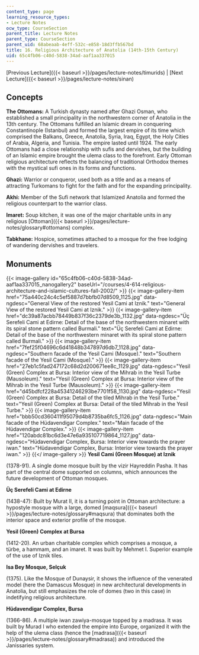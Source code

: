 ```yaml
---
content_type: page
learning_resource_types:
- Lecture Notes
ocw_type: CourseSection
parent_title: Lecture Notes
parent_type: CourseSection
parent_uid: 68abeaab-4eff-532c-e858-18d3ffb567bd
title: 16. Religious Architecture of Anatolia (14th-15th Century)
uid: 65c4fb06-c40d-5838-34ad-aaf1aa337015
---
```


[Previous Lecture]({{< baseurl >}}/pages/lecture-notes/timurids) | [Next Lecture]({{< baseurl >}}/pages/lecture-notes/sinan)

Concepts
--------

**The Ottomans:** A Turkish dynasty named after Ghazi Osman, who established a small principality in the northwestern corner of Anatolia in the 13th century. The Ottomans fulfilled an Islamic dream in conquering Constantinople (Istanbul) and formed the largest empire of its time which comprised the Balkans, Greece, Anatolia, Syria, Iraq, Egypt, the Holy Cities of Arabia, Algeria, and Tunisia. The empire lasted until 1924. The early Ottomans had a close relationship with sufis and dervishes, but the building of an Islamic empire brought the ulema class to the forefront. Early Ottoman religious architecture reflects the balancing of traditional Orthodox themes with the mystical sufi ones in its forms and functions.

**Ghazi:** Warrior or conqueror, used both as a title and as a means of attracting Turkomans to fight for the faith and for the expanding principality.

**Akhi:** Member of the Sufi network that Islamized Anatolia and formed the religious counterpart to the warrior class.

**Imaret:** Soup kitchen, it was one of the major charitable units in any religious [Ottoman]({{< baseurl >}}/pages/lecture-notes/glossary#ottomans) complex.

**Tabkhane:** Hospice, sometimes attached to a mosque for the free lodging of wandering dervishes and travelers.

Monuments
---------
{{< image-gallery id="65c4fb06-c40d-5838-34ad-aaf1aa337015_nanogallery2" baseUrl="/courses/4-614-religious-architecture-and-islamic-cultures-fall-2002/" >}}
{{< image-gallery-item href="75a440c24c4c5ef5887d7bbfb07d8509_1125.jpg" data-ngdesc="General View of the restored Yesil Cami at Iznik." text="General View of the restored Yesil Cami at Iznik." >}}
{{< image-gallery-item href="dc39a87acbb78449b837f36c2379de3b_1132.jpg" data-ngdesc="Üç Serefeli Cami at Edirne: Detail of the base of the northwestern minaret with its spiral stone pattern called Burmali." text="Üç Serefeli Cami at Edirne: Detail of the base of the northwestern minaret with its spiral stone pattern called Burmali." >}}
{{< image-gallery-item href="7fef25f04696c6d41848b347897d6db7_1128.jpg" data-ngdesc="Southern facade of the Yesil Cami (Mosque)." text="Southern facade of the Yesil Cami (Mosque)." >}}
{{< image-gallery-item href="27eb1c5fad247172c68d2d200671ee8c_1129.jpg" data-ngdesc="Yesil (Green) Complex at Bursa: Interior view of the Mihrab in the Yesil Turbe (Mausoleum)." text="Yesil (Green) Complex at Bursa: Interior view of the Mihrab in the Yesil Turbe (Mausoleum)." >}}
{{< image-gallery-item href="d45bdfcf228a45341246293be7701f58_1130.jpg" data-ngdesc="Yesil (Green) Complex at Bursa: Detail of the tiled Mihrab in the Yesil Turbe." text="Yesil (Green) Complex at Bursa: Detail of the tiled Mihrab in the Yesil Turbe." >}}
{{< image-gallery-item href="bbb50cd360411f95079d4b8735ba6fc5_1126.jpg" data-ngdesc="Main facade of the Hüdavendigar Complex." text="Main facade of the Hüdavendigar Complex." >}}
{{< image-gallery-item href="120abdc81bc6d3e47e6a935107719864_1127.jpg" data-ngdesc="Hüdavendigar Complex, Bursa: Interior view towards the prayer iwan." text="Hüdavendigar Complex, Bursa: Interior view towards the prayer iwan." >}}
{{</ image-gallery >}}
**Yesil Cami (Green Mosque) at Iznik**

(1378-91). A single dome mosque built by the vizir Hayreddin Pasha. It has part of the central dome supported on columns, which announces the future development of Ottoman mosques.

**Üç Serefeli Cami at Edirne**

(1438-47): Built by Murat II, it is a turning point in Ottoman architecture: a hypostyle mosque with a large, domed [maqsura]({{< baseurl >}}/pages/lecture-notes/glossary#maqsura) that dominates both the interior space and exterior profile of the mosque.

**Yesil (Green) Complex at Bursa**

(1412-20). An urban charitable complex which comprises a mosque, a türbe, a hammam, and an imaret. It was built by Mehmet I. Superior example of the use of Iznik tiles.

**Isa Bey Mosque, Selçuk**

(1375). Like the Mosque of Dunaysir, it shows the influence of the venerated model (here the Damascus Mosque) in new architectural developments in Anatolia, but still emphasizes the role of domes (two in this case) in indetifying religious architecture.

**Hüdavendigar Complex, Bursa**

(1366-86). A multiple iwan zawiya-mosque topped by a madrasa. It was built by Murad I who extended the empire into Europe, organized it with the help of the ulema class (hence the [madrasa]({{< baseurl >}}/pages/lecture-notes/glossary#madrasa)) and introduced the Janissaries system.